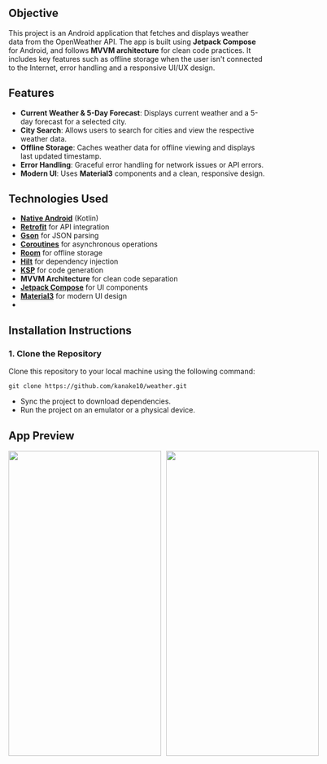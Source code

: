 ## Objective
This project is an Android application that fetches and displays weather data from the OpenWeather API. The app is built using **Jetpack Compose** for Android, and follows **MVVM architecture** for clean code practices. It includes key features such as offline storage when the user isn't connected to the Internet, error handling and a responsive UI/UX design.

## Features
- **Current Weather & 5-Day Forecast**: Displays current weather and a 5-day forecast for a selected city.
- **City Search**: Allows users to search for cities and view the respective weather data.
- **Offline Storage**: Caches weather data for offline viewing and displays last updated timestamp.
- **Error Handling**: Graceful error handling for network issues or API errors.
- **Modern UI**: Uses **Material3** components and a clean, responsive design.

## Technologies Used
- **[Native Android](https://developer.android.com/)** (Kotlin)
- **[Retrofit](https://square.github.io/retrofit/)** for API integration
- **[Gson](https://github.com/google/gson)** for JSON parsing
- **[Coroutines](https://kotlinlang.org/docs/coroutines-overview.html)** for asynchronous operations
- **[Room](https://developer.android.com/topic/libraries/architecture/room)** for offline storage
- **[Hilt](https://developer.android.com/training/dependency-injection/hilt-android)** for dependency injection
- **[KSP](https://github.com/google/ksp)** for code generation
- **MVVM Architecture** for clean code separation
- **[Jetpack Compose](https://developer.android.com/jetpack/compose)** for UI components
- **[Material3](https://m3.material.io/)** for modern UI design
- 
## Installation Instructions

### 1. Clone the Repository
Clone this repository to your local machine using the following command:
```
git clone https://github.com/kanake10/weather.git
```
- Sync the project to download dependencies.
- Run the project on an emulator or a physical device.



## App Preview

<div style="display: flex; gap: 10px;">
  <img src="https://github.com/user-attachments/assets/32e15ffe-b8f1-4353-8056-b289bf261ac6" height="600" width="300" />
  <img src="https://github.com/user-attachments/assets/aaa95aea-6f05-45f7-87c0-a94eec471ef7" height="600" width="300" />
</div>

